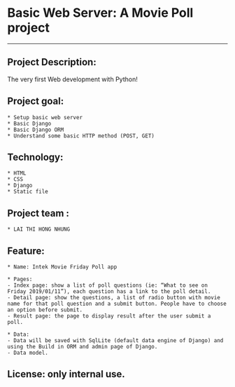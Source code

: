 # Basic Web Server: A Movie Poll project

****************************

## Project Description:
The very first Web development with Python!

## Project goal:
    * Setup basic web server
    * Basic Django
    * Basic Django ORM
    * Understand some basic HTTP method (POST, GET)
    
## Technology:
    * HTML
    * CSS
    * Django
    * Static file
            
## Project team :
    * LAI THI HONG NHUNG

## Feature:
    * Name: Intek Movie Friday Poll app

    * Pages:
	- Index page: show a list of poll questions (ie: “What to see on Friday 2019/01/11”), each question has a link to the poll detail.
	- Detail page: show the questions, a list of radio button with movie name for that poll question and a submit button. People have to choose an option before submit.
	- Result page: the page to display result after the user submit a poll.

    * Data:
	- Data will be saved with SqlLite (default data engine of Django) and using the Build in ORM and admin page of Django.
	- Data model.

## License: only internal use.
